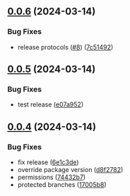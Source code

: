 ## [0.0.6](https://github.com/enpfeff/nestjs-eventstoredb/compare/v0.0.5...v0.0.6) (2024-03-14)


### Bug Fixes

* release protocols ([#8](https://github.com/enpfeff/nestjs-eventstoredb/issues/8)) ([7c51492](https://github.com/enpfeff/nestjs-eventstoredb/commit/7c51492930dfee8f2b3df767169fb715f8360c02))



## [0.0.5](https://github.com/enpfeff/nestjs-eventstoredb/compare/v0.0.4...v0.0.5) (2024-03-14)


### Bug Fixes

* test release ([e07a952](https://github.com/enpfeff/nestjs-eventstoredb/commit/e07a95263541f5d59fa66f19dfcbf73fe2fd0aff))



## [0.0.4](https://github.com/enpfeff/nestjs-eventstoredb/compare/6e1c3de2ef55e62d14366fe506a92364f599e0a0...v0.0.4) (2024-03-14)


### Bug Fixes

* fix release ([6e1c3de](https://github.com/enpfeff/nestjs-eventstoredb/commit/6e1c3de2ef55e62d14366fe506a92364f599e0a0))
* override package version ([d8f2782](https://github.com/enpfeff/nestjs-eventstoredb/commit/d8f2782e55d3c3e1d7ad19fa4e613317595e6709))
* permissions ([74432b7](https://github.com/enpfeff/nestjs-eventstoredb/commit/74432b7aac566fd82cca32161cc50b31bf109a9f))
* protected branches ([17005b8](https://github.com/enpfeff/nestjs-eventstoredb/commit/17005b8d4f07110743f56b72ee1ce284a29fb65f))



